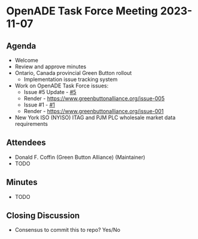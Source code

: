 # OpenADE Task Force Meeting 2023-11-07

## Agenda
* Welcome
* Review and approve minutes
* Ontario, Canada provincial Green Button rollout
    * Implementation issue tracking system
* Work on OpenADE Task Force issues:
    * Issue #5 Update - [#5](https://github.com/GreenButtonAlliance/openADE-Task-Force/issues/5)
    * Render - https://www.greenbuttonalliance.org/issue-005
    * Issue #1 - [#1](https://github.com/GreenButtonAlliance/openADE-Task-Force/issues/1)
    * Render - https://www.greenbuttonalliance.org/issue-001
* New York ISO (NYISO) ITAG and PJM PLC wholesale market data requirements

## Attendees
* Donald F. Coffin (Green Button Alliance) (Maintainer)
* TODO

## Minutes
* TODO

## Closing Discussion
* Consensus to commit this to repo? Yes/No